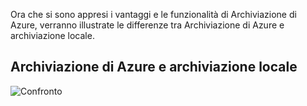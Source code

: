 Ora che si sono appresi i vantaggi e le funzionalità di Archiviazione di Azure, verranno illustrate le differenze tra Archiviazione di Azure e archiviazione locale.

## <a name="azure-storage-versus-on-premises-storage"></a>Archiviazione di Azure e archiviazione locale

![Confronto](../media-draft/Comparison.png)
